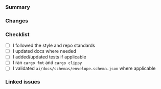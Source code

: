 ### Summary

### Changes

### Checklist
- [ ] I followed the style and repo standards
- [ ] I updated docs where needed
- [ ] I added/updated tests if applicable
- [ ] I ran `cargo fmt` and `cargo clippy`
- [ ] I validated `ai/docs/schemas/envelope.schema.json` where applicable

### Linked issues



